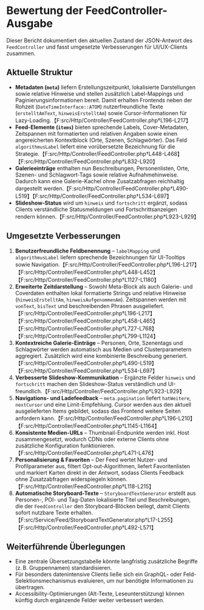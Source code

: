 # Bewertung der FeedController-Ausgabe

Dieser Bericht dokumentiert den aktuellen Zustand der JSON-Antwort des `FeedController` und fasst umgesetzte Verbesserungen für UI/UX-Clients zusammen.

## Aktuelle Struktur
- **Metadaten (`meta`)** liefern Erstellungszeitpunkt, lokalisierte Darstellungen sowie relative Hinweise und stellen zusätzlich Label-Mappings und Paginierungsinformationen bereit. Damit erhalten Frontends neben der Rohzeit (`DateTimeInterface::ATOM`) nutzerfreundliche Texte (`erstelltAmText`, `hinweisErstelltAm`) sowie Cursor-Informationen für Lazy-Loading.【F:src/Http/Controller/FeedController.php†L196-L217】
- **Feed-Elemente (`items`)** bieten sprechende Labels, Cover-Metadaten, Zeitspannen mit formatierten und relativen Angaben sowie einen angereicherten Kontextblock (Orte, Szenen, Schlagwörter). Das Feld `algorithmusLabel` liefert eine vorübersetzte Bezeichnung für die Strategie.【F:src/Http/Controller/FeedController.php†L448-L468】【F:src/Http/Controller/FeedController.php†L832-L920】
- **Galerieeinträge** enthalten nun Beschreibungen, Personenlisten, Orte, Szenen- und Schlagwort-Tags sowie relative Aufnahmehinweise. Dadurch kann eine Galerie-Kachel ohne Zusatzabfragen reichhaltig dargestellt werden.【F:src/Http/Controller/FeedController.php†L490-L519】【F:src/Http/Controller/FeedController.php†L534-L697】
- **Slideshow-Status** wird um `hinweis` und `fortschritt` ergänzt, sodass Clients verständliche Statusmeldungen und Fortschrittsanzeigen rendern können.【F:src/Http/Controller/FeedController.php†L923-L929】

## Umgesetzte Verbesserungen
1. **Benutzerfreundliche Feldbenennung** – `labelMapping` und `algorithmusLabel` liefern sprechende Bezeichnungen für UI-Tooltips sowie Navigation.【F:src/Http/Controller/FeedController.php†L196-L217】【F:src/Http/Controller/FeedController.php†L448-L452】【F:src/Http/Controller/FeedController.php†L1127-L1180】
2. **Erweiterte Zeitdarstellung** – Sowohl Meta-Block als auch Galerie- und Coverdaten enthalten lokal formatierte Strings und relative Hinweise (`hinweisErstelltAm`, `hinweisAufgenommenAm`). Zeitspannen werden mit `vonText`, `bisText` und beschreibenden Phrasen ausgeliefert.【F:src/Http/Controller/FeedController.php†L196-L217】【F:src/Http/Controller/FeedController.php†L458-L465】【F:src/Http/Controller/FeedController.php†L727-L768】【F:src/Http/Controller/FeedController.php†L799-L1124】
3. **Kontextreiche Galerie-Einträge** – Personen, Orte, Szenentags und Schlagwörter werden automatisch aus Medien und Clusterparametern aggregiert. Zusätzlich wird eine kombinierte Beschreibung generiert.【F:src/Http/Controller/FeedController.php†L490-L519】【F:src/Http/Controller/FeedController.php†L534-L697】
4. **Verbesserte Slideshow-Kommunikation** – Ergänzte Felder `hinweis` und `fortschritt` machen den Slideshow-Status verständlich und UI-freundlich.【F:src/Http/Controller/FeedController.php†L923-L929】
5. **Navigations- und Ladefeedback** – `meta.pagination` liefert `hatWeitere`, `nextCursor` und eine Limit-Empfehlung. Cursor werden aus den aktuell ausgelieferten Items gebildet, sodass das Frontend weitere Seiten anfordern kann.【F:src/Http/Controller/FeedController.php†L196-L210】【F:src/Http/Controller/FeedController.php†L1145-L1164】
6. **Konsistente Medien-URLs** – Thumbnail-Endpunkte werden inkl. Host zusammengesetzt, wodurch CDNs oder externe Clients ohne zusätzliche Konfiguration funktionieren.【F:src/Http/Controller/FeedController.php†L471-L476】
7. **Personalisierung & Favoriten** – Der Feed wertet Nutzer- und Profilparameter aus, filtert Opt-out-Algorithmen, liefert Favoritenlisten und markiert Karten direkt in der Antwort, sodass Clients Feedback ohne Zusatzabfragen widerspiegeln können.【F:src/Http/Controller/FeedController.php†L118-L215】
8. **Automatische Storyboard-Texte** – `StoryboardTextGenerator` erstellt aus Personen-, POI- und Tag-Daten lokalisierte Titel und Beschreibungen, die der `FeedController` den Storyboard-Blöcken beilegt, damit Clients sofort nutzbare Texte erhalten.【F:src/Service/Feed/StoryboardTextGenerator.php†L17-L255】【F:src/Http/Controller/FeedController.php†L492-L571】

## Weiterführende Überlegungen
- Eine zentrale Übersetzungstabelle könnte langfristig zusätzliche Begriffe (z. B. Gruppennamen) standardisieren.
- Für besonders datenintensive Clients ließe sich ein GraphQL- oder Feld-Selektionsmechanismus evaluieren, um nur benötigte Informationen zu übertragen.
- Accessibility-Optimierungen (Alt-Texte, Leseunterstützung) können künftig durch ergänzende Felder weiter verbessert werden.
